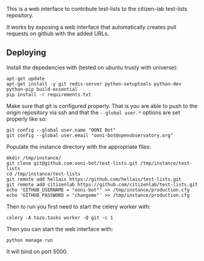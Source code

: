 This is a web interface to contribute test-lists to the citizen-lab test-lists
repository.

It works by exposing a web interface that automatically creates pull requests
on github with the added URLs.

## Deploying

Install the depedencies with (tested on ubuntu trusty with universe):

```
apt-get update
apt-get install -y git redis-server python-setuptools python-dev python-pip build-essential
pip install -r requirements.txt
```

Make sure that git is configured properly. That is you are able to push to the
origin repository via ssh and that the `--global user.*` options are set 
properly like so:

```
git config --global user.name "OONI Bot"
git config --global user.email "ooni-bot@openobservatory.org"
```

Populate the instance directory with the appropriate files:

```
mkdir /tmp/instance/
git clone git@github.com:ooni-bot/test-lists.git /tmp/instance/test-lists
cd /tmp/instance/test-lists
git remote add hellais https://github.com/hellais/test-lists.git
git remote add citizenlab https://github.com/citizenlab/test-lists.git
echo 'GITHUB_USERNAME = "ooni-bot"' >> /tmp/instance/production.cfg
echo 'GITHUB_PASSWORD = "changeme"' >> /tmp/instance/production.cfg
```

Then to run you first need to start the celery worker with:

```
celery -A tazo.tasks worker -Q git -c 1
```

Then you can start the web interface with:

```
python manage run
```

It will bind on port 5000.

